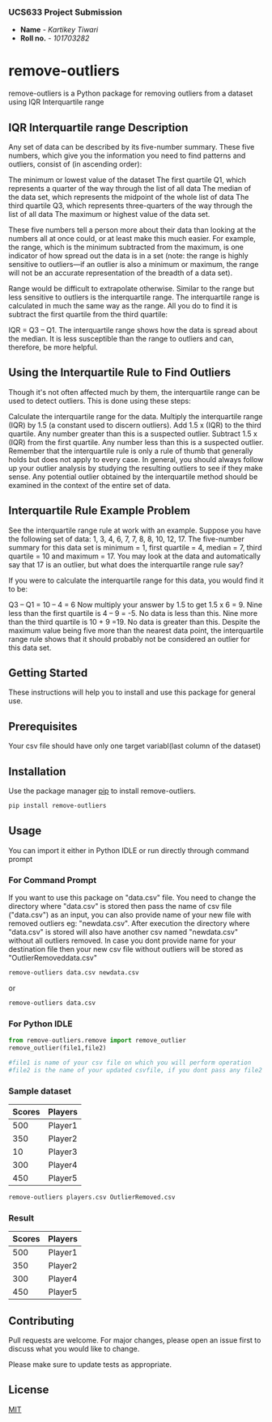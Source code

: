 ### UCS633 Project Submission
* **Name** - *Kartikey Tiwari* 
* **Roll no.** - *101703282* 

# remove-outliers

remove-outliers is a Python package for removing outliers from a dataset using IQR Interquartile range

## IQR Interquartile range Description

Any set of data can be described by its five-number summary. These five numbers, which give you the information you need to find patterns and outliers, consist of (in ascending order):

The minimum or lowest value of the dataset
The first quartile Q1, which represents a quarter of the way through the list of all data
The median of the data set, which represents the midpoint of the whole list of data
The third quartile Q3, which represents three-quarters of the way through the list of all data
The maximum or highest value of the data set.

These five numbers tell a person more about their data than looking at the numbers all at once could, or at least make this much easier. For example, the range, which is the minimum subtracted from the maximum, is one indicator of how spread out the data is in a set (note: the range is highly sensitive to outliers—if an outlier is also a minimum or maximum, the range will not be an accurate representation of the breadth of a data set).

Range would be difficult to extrapolate otherwise. Similar to the range but less sensitive to outliers is the interquartile range. The interquartile range is calculated in much the same way as the range. All you do to find it is subtract the first quartile from the third quartile:

IQR = Q3 – Q1.
The interquartile range shows how the data is spread about the median. It is less susceptible than the range to outliers and can, therefore, be more helpful.

## Using the Interquartile Rule to Find Outliers

Though it's not often affected much by them, the interquartile range can be used to detect outliers. This is done using these steps:


Calculate the interquartile range for the data.
Multiply the interquartile range (IQR) by 1.5 (a constant used to discern outliers).
Add 1.5 x (IQR) to the third quartile. Any number greater than this is a suspected outlier.
Subtract 1.5 x (IQR) from the first quartile. Any number less than this is a suspected outlier.
Remember that the interquartile rule is only a rule of thumb that generally holds but does not apply to every case. In general, you should always follow up your outlier analysis by studying the resulting outliers to see if they make sense. Any potential outlier obtained by the interquartile method should be examined in the context of the entire set of data.

## Interquartile Rule Example Problem

See the interquartile range rule at work with an example. Suppose you have the following set of data: 1, 3, 4, 6, 7, 7, 8, 8, 10, 12, 17. The five-number summary for this data set is minimum = 1, first quartile = 4, median = 7, third quartile = 10 and maximum = 17. You may look at the data and automatically say that 17 is an outlier, but what does the interquartile range rule say?

If you were to calculate the interquartile range for this data, you would find it to be:

Q3 – Q1 = 10 – 4 = 6
Now multiply your answer by 1.5 to get 1.5 x 6 = 9. Nine less than the first quartile is 4 – 9 = -5. No data is less than this. Nine more than the third quartile is 10 + 9 =19. No data is greater than this. Despite the maximum value being five more than the nearest data point, the interquartile range rule shows that it should probably not be considered an outlier for this data set.

## Getting Started

These instructions will help you to install and use this package for general use. 

## Prerequisites

Your csv file should have only one target variabl(last column of the dataset)


## Installation

Use the package manager [pip](https://pip.pypa.io/en/stable/) to install remove-outliers.

```bash
pip install remove-outliers
```

## Usage
You can import it either in Python IDLE or run directly through command prompt

### For Command Prompt

If you want to use this package on "data.csv" file. You need to change the directory where "data.csv" is stored then pass the name of csv file ("data.csv") as an input, you can also provide name of your new file with removed outliers eg: "newdata.csv". After execution the directory where "data.csv" is stored will also have another csv named "newdata.csv" without all outliers removed. In case you dont provide name for your destination file then your new csv file without outliers will be stored as "OutlierRemoveddata.csv"

```bash
remove-outliers data.csv newdata.csv
```
or

```bash
remove-outliers data.csv 
```

### For Python IDLE

```python
from remove-outliers.remove import remove_outlier
remove_outlier(file1,file2)

#file1 is name of your csv file on which you will perform operation
#file2 is the name of your updated csvfile, if you dont pass any file2 name it will take the default name of "OutlierRemoved.csv"
```
### Sample dataset


|Scores 	   |Players   |
| ------------ |:------:  |      
|500	       | Player1  | 
|350	       | Player2  | 
|10	    	   | Player3  |
|300	       | Player4  |
|450	       | Player5  |

```bash
remove-outliers players.csv OutlierRemoved.csv
```

### Result

|Scores 	   |Players   |
| ------------ |:------:  |      
|500	       | Player1  | 
|350	       | Player2  | 
|300	       | Player4  |
|450	       | Player5  |

## Contributing
Pull requests are welcome. For major changes, please open an issue first to discuss what you would like to change.

Please make sure to update tests as appropriate.

## License
[MIT](https://choosealicense.com/licenses/mit/)